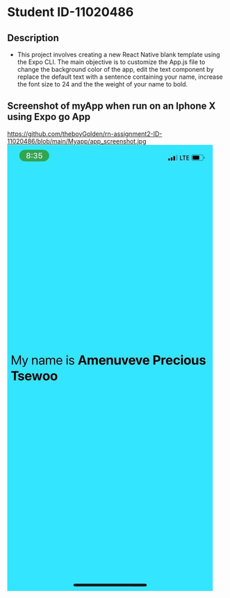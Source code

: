 # Student ID-11020486

## Description

+ This project involves creating a new React Native blank template using the Expo CLI. The main objective is to customize the App.js file to change the background color of the app, edit the text component by replace the default text with a sentence containing your name, increase the font size to 24 and the the weight of your name to bold.


## Screenshot of myApp when run on an Iphone X using Expo go App

https://github.com/theboyGolden/rn-assignment2-ID-11020486/blob/main/Myapp/app_screenshot.jpg
![app screenshot](Myapp\app_screenshot.jpg)
